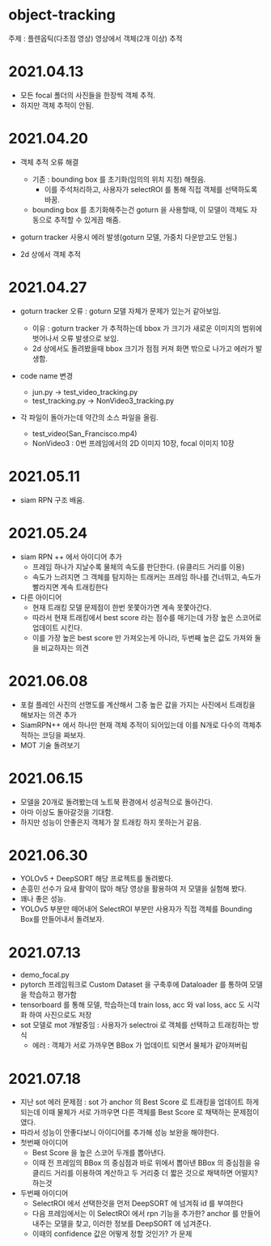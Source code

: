 # object-tracking

주제 : 플렌옵틱(다초점 영상) 영상에서 객체(2개 이상) 추적

# 2021.04.13
- 모든 focal 폴더의 사진들을 한장씩 객체 추적.  
- 하지만 객체 추적이 안됨.  

# 2021.04.20
- 객체 추적 오류 해결 
  - 기존 : bounding box 를 초기화(임의의 위치 지정) 해줬음.  
    - 이를 주석처리하고, 사용자가 selectROI 를 통해 직접 객체를 선택하도록 바꿈.  
  - bounding box 를 초기화해주는건 goturn 을 사용할때, 이 모델이 객체도 자동으로 추적할 수 있게끔 해줌.  
  
- goturn tracker 사용시 에러 발생(goturn 모델, 가중치 다운받고도 안됨.) 
 
- 2d 상에서 객체 추적

# 2021.04.27
- goturn tracker 오류 : goturn 모델 자체가 문제가 있는거 같아보임.  
  - 이유 : goturn tracker 가 추적하는데 bbox 가 크기가 새로운 이미지의 범위에 벗어나서 오류 발생으로 보임.  
  - 2d 상에서도 돌려봤을때 bbox 크기가 점점 커져 화면 밖으로 나가고 에러가 발생함.  
  
- code name 변경  
  - jun.py -> test_video_tracking.py  
  - test_tracking.py -> NonVideo3_tracking.py  
  
- 각 파일이 돌아가는데 약간의 소스 파일을 올림.  
  - test_video(San_Francisco.mp4)  
  - NonVideo3 : 0번 프레임에서의 2D 이미지 10장, focal 이미지 10장  

# 2021.05.11  
- siam RPN 구조 배움.  


# 2021.05.24  
- siam RPN ++ 에서 아이디어 추가  
  - 프레임 하나가 지날수록 물체의 속도를 판단한다. (유클리드 거리를 이용)  
  - 속도가 느려지면 그 객체를 탐지하는 트래커는 프레임 하나를 건너뛰고, 속도가 빨라지면 계속 트래킹한다  
- 다른 아이디어  
  - 현재 트래킹 모델 문제점이 한번 못쫓아가면 계속 못쫓아간다.   
  - 따라서 현재 트래킹에서 best score 라는 점수를 매기는데 가장 높은 스코어로 업데이트 시킨다.  
  -  이를 가장 높은 best score 만 가져오는게 아니라, 두번째 높은 값도 가져와 둘을 비교하자는 의견  

# 2021.06.08  
- 포컬 플레인 사진의 선명도를 계산해서 그중 높은 값을 가지는 사진에서 트래킹을 해보자는 의견 추가  
- SiamRPN++ 에서 하나만 현재 객체 추적이 되어있는데 이를 N개로 다수의 객체추적하는 코딩을 짜보자.  
- MOT 기술 돌려보기  

# 2021.06.15  
- 모델을 20개로 돌려봤는데 노트북 환경에서 성공적으로 돌아간다.  
- 아마 이상도 돌아갈것을 기대함.  
- 하지만 성능이 안좋은지 객체가 잘 트래킹 하지 못하는거 같음.  

# 2021.06.30  
- YOLOv5 + DeepSORT 해당 프로젝트를 돌려봤다.  
- 손흥민 선수가 요새 활약이 많아 해당 영상을 활용하여 저 모델을 실험해 봤다.  
- 꽤나 좋은 성능.  
- YOLOv5 부분만 떼어내어 SelectROI 부분만 사용자가 직접 객체를 Bounding Box를 만들어내서 돌려보자.  

# 2021.07.13  
- demo_focal.py  
- pytorch 프레임워크로 Custom Dataset 을 구축후에 Dataloader 를 통하여 모델을 학습하고 평가함  
- tensorboard 를 통해 모델, 학습하는데 train loss, acc 와 val loss, acc 도 시각화 하여 사진으로도 저장  
- sot 모델로 mot 개발중임 : 사용자가 selectroi 로 객체를 선택하고 트래킹하는 방식  
  - 에러 : 객체가 서로 가까우면 BBox 가 업데이트 되면서 물체가 같아져버림  

# 2021.07.18
- 지난 sot 에러 문제점 : sot 가 anchor 의 Best Score 로 트래킹을 업데이트 하게 되는데 이때 물체가 서로 가까우면 다른 객체를 Best Score 로 채택하는 문제점이였다.
- 따라서 성능이 안좋다보니 아이디어를 추가해 성능 보완을 해야한다.
- 첫번째 아이디어
  - Best Score 을 높은 스코어 두개를 뽑아낸다.
  - 이때 전 프레임의 BBox 의 중심점과 바로 위에서 뽑아낸 BBox 의 중심점을 유클리드 거리를 이용하여 계산하고 두 거리중 더 짧은 것으로 채택하면 어떨지? 하는것
- 두번째 아이디어
  - SelectROI 에서 선택한것을 먼저 DeepSORT 에 넘겨줘 id 를 부여한다
  - 다음 프레임에서는 이 SelectROI 에서 rpn 기능을 추가한? anchor 를 만들어내주는 모델을 찾고, 이러한 정보를 DeepSORT 에 넘겨준다. 
  - 이때의 confidence 값은 어떻게 정할 것인가? 가 문제 
